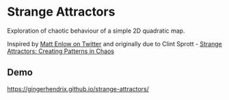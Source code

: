 # Strange Attractors

Exploration of chaotic behaviour of a simple 2D quadratic map.

Inspired by [Matt Enlow on Twitter](https://twitter.com/search?q=from%3ACmonMattTHINK%20%23chaoticattractor&src=typed_query) and originally due to Clint Sprott - [Strange Attractors:
Creating Patterns in Chaos](http://sprott.physics.wisc.edu/sa.htm)

## Demo

https://gingerhendrix.github.io/strange-attractors/
